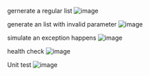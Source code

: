 gernerate a regular list
![image](https://github.com/huankongzi/ExamSystem/assets/50017872/450b6bfe-caf6-476f-b0d5-20f9ad0494ca)

generate an list with invalid parameter
![image](https://github.com/huankongzi/ExamSystem/assets/50017872/7e570f51-b1f6-4747-ab30-2a74e867183f)

simulate an exception happens
![image](https://github.com/huankongzi/ExamSystem/assets/50017872/8a4becb4-b7e4-47cc-b834-9f9dd21149a1)

health check
![image](https://github.com/huankongzi/ExamSystem/assets/50017872/c5b35310-db0f-423e-832e-5b841763d127)

Unit test
![image](https://github.com/huankongzi/ExamSystem/assets/50017872/ea14679c-6aa8-4672-8a69-e456d3b426ed)
